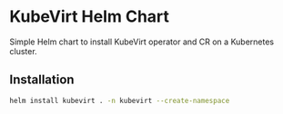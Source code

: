 # KubeVirt Helm Chart

Simple Helm chart to install KubeVirt operator and CR on a Kubernetes cluster.

## Installation

```bash
helm install kubevirt . -n kubevirt --create-namespace
